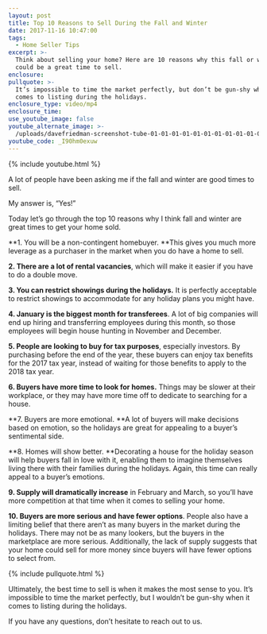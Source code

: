 ```yaml
---
layout: post
title: Top 10 Reasons to Sell During the Fall and Winter
date: 2017-11-16 10:47:00
tags:
  - Home Seller Tips
excerpt: >-
  Think about selling your home? Here are 10 reasons why this fall or winter
  could be a great time to sell.
enclosure:
pullquote: >-
  It’s impossible to time the market perfectly, but don’t be gun-shy when it
  comes to listing during the holidays.
enclosure_type: video/mp4
enclosure_time:
use_youtube_image: false
youtube_alternate_image: >-
  /uploads/davefriedman-screenshot-tube-01-01-01-01-01-01-01-01-01-01-01-01-01-01-01-01-01-01-01-01.jpg
youtube_code: _I90hm0exuw
---
```



{% include youtube.html %}

A lot of people have been asking me if the fall and winter are good times to sell.

My answer is, “Yes!”

Today let’s go through the top 10 reasons why I think fall and winter are great times to get your home sold.

**1. You will be a non-contingent homebuyer.&nbsp;**This gives you much more leverage as a purchaser in the market when you do have a home to sell.

**2. There are a lot of rental vacancies**, which will make it easier if you have to do a double move.

**3. You can restrict showings during the holidays.** It is perfectly acceptable to restrict showings to accommodate for any holiday plans you might have.

**4. January is the biggest month for transferees**. A lot of big companies will end up hiring and transferring employees during this month, so those employees will begin house hunting in November and December.

**5. People are looking to buy for tax purposes**, especially investors. By purchasing before the end of the year, these buyers can enjoy tax benefits for the 2017 tax year, instead of waiting for those benefits to apply to the 2018 tax year.

**6. Buyers have more time to look for homes.** Things may be slower at their workplace, or they may have more time off to dedicate to searching for a house.

**7. Buyers are more emotional.&nbsp;**A lot of buyers will make decisions based on emotion, so the holidays are great for appealing to a buyer’s sentimental side.

**8. Homes will show better.&nbsp;**Decorating a house for the holiday season will help buyers fall in love with it, enabling them to imagine themselves living there with their families during the holidays. Again, this time can really appeal to a buyer’s emotions.

**9. Supply will dramatically increase** in February and March, so you’ll have more competition at that time when it comes to selling your home.

**10. Buyers are more serious and have fewer options**. People also have a limiting belief that there aren’t as many buyers in the market during the holidays. There may not be as many lookers, but the buyers in the marketplace are more serious. Additionally, the lack of supply suggests that your home could sell for more money since buyers will have fewer options to select from.

{% include pullquote.html %}

Ultimately, the best time to sell is when it makes the most sense to you. It’s impossible to time the market perfectly, but I wouldn’t be gun-shy when it comes to listing during the holidays.

If you have any questions, don’t hesitate to reach out to us.